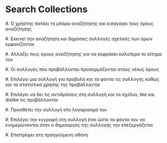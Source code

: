 # Search Collections

#. Ο χρήστης πατάει τη μπάρα αναζήτησης και εισαγάγει τους όρους αναζήτησης

#. Εκκινεί την αναζήτηση και δημόσιες συλλογές σχετικές των όρων εμφανίζονται

#. Αλλάζει τους όρους αναζήτησης για να εκφράσει καλύτερα το αίτημα του

#. Οι συλλογές που προβάλλονται προσαρμόζονται στους νέους όρους

#. Επιλέγει μια συλλογή για προβολή και τα φόντα τις συλλογής καθώς και τα στατιστικά χρήσης της προβάλλονται

#. Επιλέγει να δει τις αντιδράσεις στη συλλογή και τα σχόλια, like και dislike τις προβάλλονται

#. Προσθέτει την συλλογή στο λογαριασμό του

#. Επιλέγει την εγγραφή στη συλλογή έτσι ώστε τα φόντα του να ενημερώνονται όταν ο δημιουργός της συλλογής την επεξεργάζεται

#. Επιστρέφει στη προηγούμενη οθόνη
